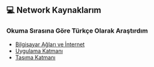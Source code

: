 ## 💻 Network Kaynaklarım

### Okuma Sırasına Göre Türkçe Olarak Araştırdım

- [Bilgisayar Ağları ve İnternet](Bilgisayar-Ağları-ve-İnternet.md)
- [Uygulama Katmanı](Uygulama-Katmanı.md)
- [Taşıma Katmanı](Taşıma-Katmanı.md)
